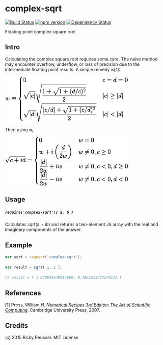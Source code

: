 # complex-sqrt

[![Build Status](https://travis-ci.org/scijs/complex-sqrt.svg?branch=master)](https://travis-ci.org/scijs/complex-sqrt) [![npm version](https://badge.fury.io/js/complex-sqrt.svg)](http://badge.fury.io/js/complex-sqrt)  [![Dependency Status](https://david-dm.org/scijs/complex-sqrt.svg)](https://david-dm.org/scijs/complex-sqrt)

Floating point complex square root

## Intro

Calculating the complex square root requires some care. The naive method may encounter overflow, underflow, or loss of precision due to the intermediate floating point results. A simple remedy is[1]:

![Complex w](docs/images/w.png)

Then using w,

![Complex sqrt](docs/images/sqrt.png)

## Usage

##### `require('complex-sqrt')( a, b )`

Calculates sqrt(a + ib) and returns a two-element JS array with the real and imaginary components of the answer.

## Example

```javascript
var sqrt = require('complex-sqrt');

var result = sqrt( 1, 2 );

// result = [ 1.272019649514069, 0.7861513777574233 ]
```

## References

[1] Press, William H. *[Numerical Recipes 3rd Edition: The Art of Scientific Computing](https://books.google.com/books?id=1aAOdzK3FegC&pg=PA226&lpg=PA226&dq=complex+division+underflow&source=bl&ots=3jPhF9Irii&sig=JwEAckqmfBNd8dIQTrUD-Pk9dzE&hl=en&sa=X&ei=-VZQVYDpJImRyATAoYCwBg&ved=0CDwQ6AEwBA#v=onepage&q=complex%20division%20underflow&f=false)*. Cambridge University Press, 2007.

## Credits
(c) 2015 Ricky Reusser. MIT License

